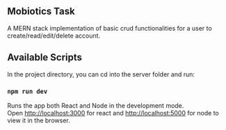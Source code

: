 ## Mobiotics Task
A MERN stack implementation of basic crud functionalities for a user to create/read/edit/delete account.

## Available Scripts

In the project directory, you can cd into the server folder and run:

### `npm run dev` 

Runs the app both React and Node in the development mode.<br />
Open [http://localhost:3000](http://localhost:3000) for react and [http://localhost:5000](http://localhost:5000) for node to view it in the browser.

